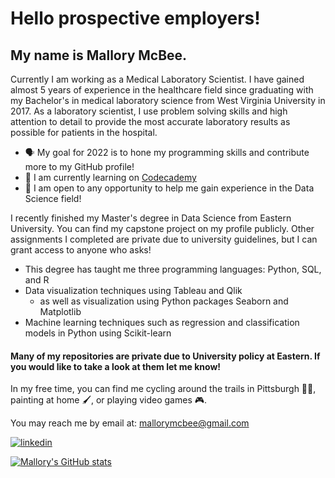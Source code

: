 # Hello prospective employers!
## My name is Mallory McBee.

Currently I am working as a Medical Laboratory Scientist. I have gained almost 5 years of experience in the healthcare field since graduating with my Bachelor's in medical laboratory science from West Virginia University in 2017. As a laboratory scientist, I use problem solving skills and high attention to detail to provide the most accurate laboratory results as possible for patients in the hospital. 

- 🗣️ My goal for 2022 is to hone my programming skills and contribute more to my GitHub profile!
- 📖 I am currently learning on [Codecademy](https://www.codecademy.com/profiles/malloryMcBee2114687128)
- 💼 I am open to any opportunity to help me gain experience in the Data Science field!

I recently finished my Master's degree in Data Science from Eastern University. You can find my capstone project on my profile publicly. Other assignments I completed are private due to university guidelines, but I can grant access to anyone who asks!
  - This degree has taught me three programming languages: Python, SQL, and R
  - Data visualization techniques using Tableau and Qlik
    - as well as visualization using Python packages Seaborn and Matplotlib
  - Machine learning techniques such as regression and classification models in Python using Scikit-learn

#### Many of my repositories are private due to University policy at Eastern. If you would like to take a look at them let me know!

In my free time, you can find me cycling around the trails in Pittsburgh 🚴‍♀️, painting at home 🖌️, or playing video games 🎮.

You may reach me by email at: mallorymcbee@gmail.com

[![linkedin](https://cdn3.iconfinder.com/data/icons/free-social-icons/67/linkedin_circle_black-48.png)](https://www.linkedin.com/in/mallory-mcbee-bbb425139/)

[![Mallory's GitHub stats](https://github-readme-stats.vercel.app/api?username=malmcb&show_icons=true&count_private=true&theme=tokyonight)](https://github.com/malmcb/github-readme-stats)
